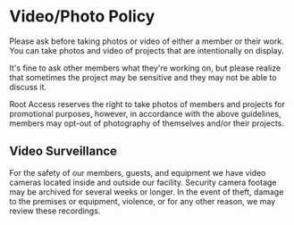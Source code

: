 Video/Photo Policy
==================

Please ask before taking photos or video of either a member or their work. You can take photos and video of projects that are intentionally on display.

It's fine to ask other members what they're working on, but please realize that sometimes the project may be sensitive and they may not be able to discuss it.

Root Access reserves the right to take photos of members and projects for promotional purposes, however, in accordance with the above guidelines, members may opt-out of photography of themselves and/or their projects.

Video Surveillance 
------------------

For the safety of our members, guests, and equipment we have video cameras located inside and outside our facility. Security camera footage may be archived for several weeks or longer. In the event of theft, damage to the premises or equipment, violence, or for any other reason, we may review these recordings.
